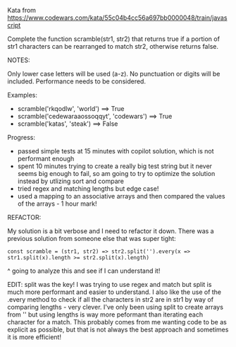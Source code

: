 Kata from https://www.codewars.com/kata/55c04b4cc56a697bb0000048/train/javascript

Complete the function scramble(str1, str2) that returns true if a portion of str1 characters can be rearranged to match str2, otherwise returns false.

NOTES:

Only lower case letters will be used (a-z). No punctuation or digits will be included.
Performance needs to be considered.

Examples:
- scramble('rkqodlw', 'world') ==> True
- scramble('cedewaraaossoqqyt', 'codewars') ==> True
- scramble('katas', 'steak') ==> False

Progress:
- passed simple tests at 15 minutes with copilot solution, which is not performant enough
- spent 10 minutes trying to create a really big test string but it never seems big enough to fail, so am going to try to optimize the solution instead by utlizing sort and compare
- tried regex and matching lengths but edge case!
- used a mapping to an associative arrays and then compared the values of the arrays - 1 hour mark!

REFACTOR:

My solution is a bit verbose and I need to refactor it down. There was a previous solution from someone else that was super tight:

```const scramble = (str1, str2) => str2.split('').every(x => str1.split(x).length >= str2.split(x).length)```

^ going to analyze this and see if I can understand it!

EDIT: split was the key! I was trying to use regex and match but split is much more performant and easier to understand. I also like the use of the .every method to check if all the characters in str2 are in str1 by way of comparing lengths - very clever. I've only been using split to create arrays from '' but using lengths is way more peformant than iterating each character for a match. This probably comes from me wanting code to be as explicit as possible, but that is not always the best approach and sometimes it is more efficient!

